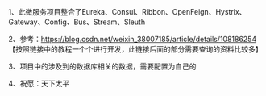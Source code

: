 1、此微服务项目整合了Eureka、Consul、Ribbon、OpenFeign、Hystrix、Gateway、Config、Bus、Stream、Sleuth

2、参考：https://blog.csdn.net/weixin_38007185/article/details/108186254
【按照链接中的教程一个个进行开发，此链接后面的部分需要查询的资料比较多】

3、项目中的涉及到的数据库相关的数据，需要配置为自己的

4、祝愿：天下太平
